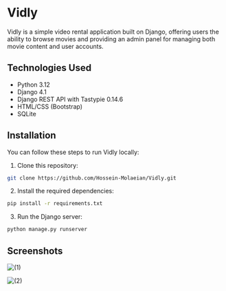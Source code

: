 # Vidly

Vidly is a simple video rental application built on Django, offering users the ability to browse movies and providing an admin panel for managing both movie content and user accounts.

## Technologies Used

- Python 3.12
- Django 4.1
- Django REST API with Tastypie 0.14.6
- HTML/CSS (Bootstrap)
- SQLite

## Installation

You can follow these steps to run Vidly locally:

1. Clone this repository:

```bash
git clone https://github.com/Hossein-Molaeian/Vidly.git
```

2. Install the required dependencies:

```bash
pip install -r requirements.txt
```

3. Run the Django server:

```bash
python manage.py runserver
```

## Screenshots

![(1)](https://github.com/Hossein-Molaeian/Vidly/assets/96408257/305cc8ae-e126-40ba-aef4-eea32c8fd32b)



![(2)](https://github.com/Hossein-Molaeian/Vidly/assets/96408257/14fa0b9e-dc80-41e2-9954-a11c719ddd6d)
